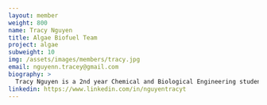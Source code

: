 ```yaml
---
layout: member
weight: 800
name: Tracy Nguyen
title: Algae Biofuel Team
project: algae
subweight: 10
img: /assets/images/members/tracy.jpg
email: nguyenn.tracey@gmail.com
biography: >
  Tracy Nguyen is a 2nd year Chemical and Biological Engineering student. She is a member of the Algae Biofuels project, where she focuses on nutrient extraction of microalgae. Her involvement in the team stems from her interest in research and development of sustainable energy sources using chemical and biological engineering applications.
linkedin: https://www.linkedin.com/in/nguyentracyt
---
```


